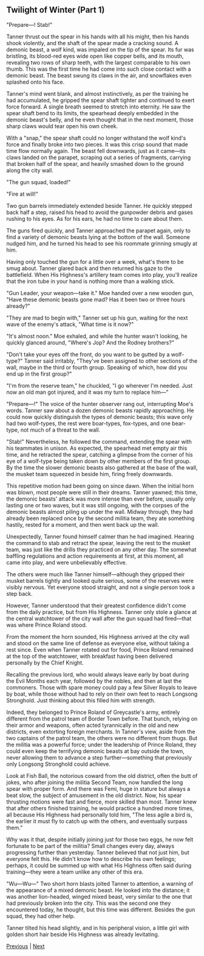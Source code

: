## Twilight of Winter (Part 1)
"Prepare—! Stab!"

Tanner thrust out the spear in his hands with all his might, then his hands shook violently, and the shaft of the spear made a cracking sound. A demonic beast, a wolf kind, was impaled on the tip of the spear. Its fur was bristling, its blood-red eyes wide open like copper bells, and its mouth, revealing two rows of sharp teeth, with the largest comparable to his own thumb. This was the first time he had come into such close contact with a demonic beast. The beast swung its claws in the air, and snowflakes even splashed onto his face.



Tanner's mind went blank, and almost instinctively, as per the training he had accumulated, he gripped the spear shaft tighter and continued to exert force forward. A single breath seemed to stretch into eternity. He saw the spear shaft bend to its limits, the spearhead deeply embedded in the demonic beast's belly, and he even thought that in the next moment, those sharp claws would tear open his own cheek.



With a "snap," the spear shaft could no longer withstand the wolf kind's force and finally broke into two pieces. It was this crisp sound that made time flow normally again. The beast fell downwards, just as it came—its claws landed on the parapet, scraping out a series of fragments, carrying that broken half of the spear, and heavily smashed down to the ground along the city wall.



"The gun squad, loaded!"

"Fire at will!"



Two gun barrels immediately extended beside Tanner. He quickly stepped back half a step, raised his head to avoid the gunpowder debris and gases rushing to his eyes. As for his ears, he had no time to care about them.



The guns fired quickly, and Tanner approached the parapet again, only to find a variety of demonic beasts lying at the bottom of the wall. Someone nudged him, and he turned his head to see his roommate grinning smugly at him.



Having only touched the gun for a little over a week, what's there to be smug about. Tanner glared back and then returned his gaze to the battlefield. When His Highness's artillery team comes into play, you'll realize that the iron tube in your hand is nothing more than a walking stick.



"Gun Leader, your weapon—take it." Moe handed over a new wooden gun, "Have these demonic beasts gone mad? Has it been two or three hours already?"



"They are mad to begin with," Tanner set up his gun, waiting for the next wave of the enemy's attack, "What time is it now?"



"It's almost noon." Moe exhaled, and while the hunter wasn't looking, he quickly glanced around, "Where's Jop? And the Rodney brothers?"



"Don't take your eyes off the front, do you want to be gutted by a wolf-type?" Tanner said irritably, "They've been assigned to other sections of the wall, maybe in the third or fourth group. Speaking of which, how did you end up in the first group?"



"I'm from the reserve team," he chuckled, "I go wherever I'm needed. Just now an old man got injured, and it was my turn to replace him—"



"Prepare—!" The voice of the hunter observer rang out, interrupting Moe's words. Tanner saw about a dozen demonic beasts rapidly approaching. He could now quickly distinguish the types of demonic beasts; this wave only had two wolf-types, the rest were boar-types, fox-types, and one bear-type, not much of a threat to the wall.



"Stab!" Nevertheless, he followed the command, extending the spear with his teammates in unison. As expected, the spearhead met empty air this time, and he retracted the spear, catching a glimpse from the corner of his eye of a wolf-type being taken down by other members of the first group. By the time the slower demonic beasts also gathered at the base of the wall, the musket team squeezed in beside him, firing freely downwards.



This repetitive motion had been going on since dawn. When the initial horn was blown, most people were still in their dreams. Tanner yawned; this time, the demonic beasts' attack was more intense than ever before, usually only lasting one or two waves, but it was still ongoing, with the corpses of the demonic beasts almost piling up under the wall. Midway through, they had already been replaced once by the second militia team, they ate something hastily, rested for a moment, and then went back up the wall.



Unexpectedly, Tanner found himself calmer than he had imagined. Hearing the command to stab and retract the spear, leaving the rest to the musket team, was just like the drills they practiced on any other day. The somewhat baffling regulations and action requirements at first, at this moment, all came into play, and were unbelievably effective.



The others were much like Tanner himself—although they gripped their musket barrels tightly and looked quite serious, some of the reserves were visibly nervous. Yet everyone stood straight, and not a single person took a step back.



However, Tanner understood that their greatest confidence didn't come from the daily practice, but from His Highness. Tanner only stole a glance at the central watchtower of the city wall after the gun squad had fired—that was where Prince Roland stood.



From the moment the horn sounded, His Highness arrived at the city wall and stood on the same line of defense as everyone else, without taking a rest since. Even when Tanner rotated out for food, Prince Roland remained at the top of the watchtower, with breakfast having been delivered personally by the Chief Knight.



Recalling the previous lord, who would always leave early by boat during the Evil Months each year, followed by the nobles, and then at last the commoners. Those with spare money could pay a few Silver Royals to leave by boat, while those without had to rely on their own feet to reach Longsong Stronghold. Just thinking about this filled him with strength.



Indeed, they belonged to Prince Roland of Greycastle's army, entirely different from the patrol team of Border Town before. That bunch, relying on their armor and weapons, often acted tyrannically in the old and new districts, even extorting foreign merchants. In Tanner's view, aside from the two captains of the patrol team, the others were no different from thugs. But the militia was a powerful force; under the leadership of Prince Roland, they could even keep the terrifying demonic beasts at bay outside the town, never allowing them to advance a step further—something that previously only Longsong Stronghold could achieve.



Look at Fish Ball, the notorious coward from the old district, often the butt of jokes, who after joining the militia Second Team, now handled the long spear with proper form. And there was Femi, huge in stature but always a beat slow, the subject of amusement in the old district. Now, his spear thrusting motions were fast and fierce, more skilled than most. Tanner knew that after others finished training, he would practice a hundred more times, all because His Highness had personally told him, "The less agile a bird is, the earlier it must fly to catch up with the others, and eventually surpass them."



Why was it that, despite initially joining just for those two eggs, he now felt fortunate to be part of the militia? Small changes every day, always progressing further than yesterday. Tanner believed that not just him, but everyone felt this. He didn't know how to describe his own feelings; perhaps, it could be summed up with what His Highness often said during training—they were a team unlike any other of this era.



"Wu—Wu—" Two short horn blasts jolted Tanner to attention, a warning of the appearance of a mixed demonic beast. He looked into the distance; it was another lion-headed, winged mixed beast, very similar to the one that had previously broken into the city. This was the second one they encountered today, he thought, but this time was different. Besides the gun squad, they had other help.



Tanner tilted his head slightly, and in his peripheral vision, a little girl with golden short hair beside His Highness was already levitating.





[Previous](CH0086.md) | [Next](CH0088.md)
